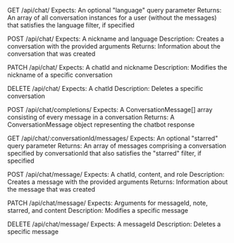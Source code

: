 GET /api/chat/
    Expects:
        An optional "language" query parameter
    Returns:
        An array of all conversation instances for a user (without the messages) that satisfies the language filter, if specified

POST /api/chat/
    Expects:
        A nickname and language
    Description:
        Creates a conversation with the provided arguments
    Returns:
        Information about the conversation that was created

PATCH /api/chat/
    Expects:
        A chatId and nickname
    Description:
        Modifies the nickname of a specific conversation

DELETE /api/chat/
    Expects:
        A chatId
    Description:
        Deletes a specific conversation

POST /api/chat/completions/
    Expects:
        A ConversationMessage[] array consisting of every message in a conversation
    Returns:
        A ConversationMessage object representing the chatbot response

GET /api/chat/:conversationId/messages/
    Expects:
        An optional "starred" query parameter
    Returns:
        An array of messages comprising a conversation specified by conversationId that also satisfies the "starred" filter, if specified

POST /api/chat/message/
    Expects:
        A chatId, content, and role
    Description:
        Creates a message with the provided arguments
    Returns:
        Information about the message that was created

PATCH /api/chat/message/
    Expects:
        Arguments for messageId, note, starred, and content
    Description:
        Modifies a specific message

DELETE /api/chat/message/
    Expects:
        A messageId
    Description:
        Deletes a specific message
